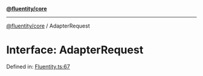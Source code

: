 [**@fluentity/core**](../README.md)

***

[@fluentity/core](../globals.md) / AdapterRequest

# Interface: AdapterRequest

Defined in: [Fluentity.ts:67](https://github.com/cedricpierre/fluentity-core/blob/2ccafd8d5a02651a7a61215667003025bf50857e/src/Fluentity.ts#L67)
